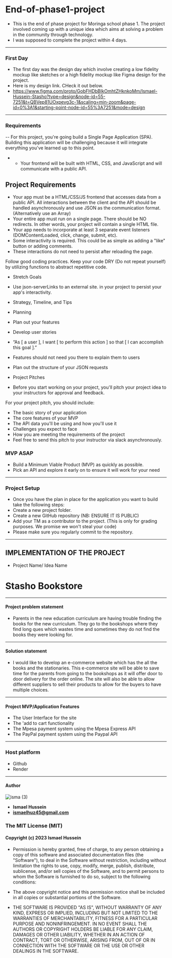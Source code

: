 # End-of-phase1-project
-  This is the end of phase project for Moringa school phase 1. The project involved coming up with a unique idea which aims at solving a problem in the community
    through technology.
-  I was supposed to complete the project within 4 days.
   
______________________________________________________________________________________________________________________________________________

### First Day
- The first day was the design day which involve creating a low fidelity mockup like sketches  or a high fidelity mockup like Figma design for the
  project.
- Here is my design link. CHeck it out below.
- https://www.figma.com/proto/GobFHDbBIkOmhtZHknkoMm/Ismael-Hussein-Stasho?type=design&node-id=55-7251&t=QBVep81UOxpevg3c-1&scaling=min-zoom&page-id=0%3A1&starting-point-node-id=55%3A7251&mode=design
________________________________________________________________________________________________________________________________________________

### Requirements
--  For this project, you're going build a Single Page Application (SPA). Building this application will be challenging because it will integrate everything you've learned up to this point.
- - Your frontend will be built with HTML, CSS, and JavaScript and will communicate with a public API.
## Project Requirements
- Your app must be a HTML/CSS/JS frontend that accesses data from a public API. All interactions between the client and the API should be handled asynchronously and use JSON as the communication format. (Alternatively use an Array)
- Your entire app must run on a single page. There should be NO redirects. In other words, your project will contain a single HTML file.
- Your app needs to incorporate at least 3 separate event listeners (DOMContentLoaded, click, change, submit, etc).
- Some interactivity is required. This could be as simple as adding a "like" button or adding comments.
- These interactions do not need to persist after reloading the page.
  
Follow good coding practices. Keep your code DRY (Do not repeat yourself) by utilizing functions to abstract repetitive code.
- Stretch Goals
- Use json-serverLinks to an external site. in your project to persist your app's interactivity.
- Strategy, Timeline, and Tips
- Planning
- Plan out your features
- Develop user stories
  
- “As [ a user ], I want [ to perform this action ] so that [ I can accomplish this goal ].”
- Features should not need you there to explain them to users
- Plan out the structure of your JSON requests
- Project Pitches
- Before you start working on your project, you'll pitch your project idea to your instructors for approval and feedback.

For your project pitch, you should include:
- The basic story of your application
- The core features of your MVP
- The API data you'll be using and how you'll use it
- Challenges you expect to face
- How you are meeting the requirements of the project
- Feel free to send this pitch to your instructor via slack asynchronously.

### MVP ASAP
- Build a Minimum Viable Product (MVP) as quickly as possible.
- Pick an API and explore it early on to ensure it will work for your need
_________________________________________________________________________________________________________________________________________________

### Project Setup
- Once you have the plan in place for the application you want to build take the following steps:
- Create a new project folder.
- Create a new GitHub repository (NB: ENSURE IT IS PUBLIC)
- Add your TM as a contributor to the project. (This is only for grading purposes. We promise we won't steal your code)
- Please make sure you regularly commit to the repository.
  
_____________________________________________________________________________________________________________________________________________________

## IMPLEMENTATION OF THE PROJECT
- Project Name/ Idea Name
# Stasho Bookstore
_____________________________________________________________________________________________________________________________________________________
#### Project problem statement
- Parents in the new education curriculum are having trouble finding the books for the new curriculum. They go to the bookshops where they find long ques which wastes time and sometimes they do not find the books they were looking for.
_____________________________________________________________________________________________________________________________________________________
#### Solution statement
- I  would like to develop an e-commerce website which has the all the books and the stationaries. This e-commerce site will be able to save time for the parents from going to the bookshops as it will offer door to door delivery for the order online. The site will also be able to allow different suppliers to sell their products to allow for the buyers to have multiple choices. 
____________________________________________________________________________________________________________________________________________________
#### Project MVP/Application Features
- The User Interface for the site
- The 'add to cart functionality
- The Mpesa payment system using the Mpesa Express API
- The PayPal payment system using the Paypal API
_______________________________________________________________________________________________________________________________________________________
### Host platform 
- Github
- Render
________________________________________________________________________________________________________________________________________________________
#### Author
![isma (3)](https://github.com/Isma1Huz/Portfolio/assets/132744360/226c966f-524a-40a4-ad72-2c099d44a8b8)

- **Ismael Hussein**
- **ismaelhuz45@gmail.com**

### The MIT License (MIT)

#### Copyright (c) 2023 Ismael Hussein

- Permission is hereby granted, free of charge, to any person obtaining a copy
of this software and associated documentation files (the "Software"), to deal
in the Software without restriction, including without limitation the rights
to use, copy, modify, merge, publish, distribute, sublicense, and/or sell
copies of the Software, and to permit persons to whom the Software is
furnished to do so, subject to the following conditions:

- The above copyright notice and this permission notice shall be included in
all copies or substantial portions of the Software.

- THE SOFTWARE IS PROVIDED "AS IS", WITHOUT WARRANTY OF ANY KIND, EXPRESS OR
IMPLIED, INCLUDING BUT NOT LIMITED TO THE WARRANTIES OF MERCHANTABILITY,
FITNESS FOR A PARTICULAR PURPOSE AND NONINFRINGEMENT. IN NO EVENT SHALL THE
AUTHORS OR COPYRIGHT HOLDERS BE LIABLE FOR ANY CLAIM, DAMAGES OR OTHER
LIABILITY, WHETHER IN AN ACTION OF CONTRACT, TORT OR OTHERWISE, ARISING FROM,
OUT OF OR IN CONNECTION WITH THE SOFTWARE OR THE USE OR OTHER DEALINGS IN
THE SOFTWARE.




